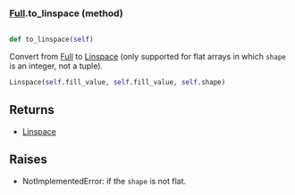 ### [Full](Full.md).to_linspace (method)


```py

def to_linspace(self)

```



Convert from [Full](Full.md) to [Linspace](Linspace.md) (only supported for flat arrays in
which `shape` is an integer, not a tuple).

```py
Linspace(self.fill_value, self.fill_value, self.shape)
```

Returns
--------
* [Linspace](Linspace.md)

Raises
--------
* NotImplementedError: if the `shape` is not flat.

